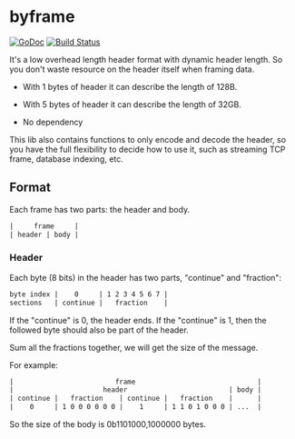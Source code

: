 # byframe

[![GoDoc](https://godoc.org/github.com/ysmood/byframe?status.svg)](http://godoc.org/github.com/ysmood/byframe)
[![Build Status](https://travis-ci.org/ysmood/byframe.svg?branch=master)](https://travis-ci.org/ysmood/byframe)

It's a low overhead length header format with dynamic header length.
So you don't waste resource on the header itself when framing data.

- With 1 bytes of header it can describe the length of 128B.

- With 5 bytes of header it can describe the length of 32GB.

- No dependency

This lib also contains functions to only encode and decode the header,
so you have the full flexibility to decide how to use it,
such as streaming TCP frame, database indexing, etc.

## Format

Each frame has two parts: the header and body.

```txt
|     frame     |
| header | body |
```

### Header

Each byte (8 bits) in the header has two parts, "continue" and "fraction":

```txt
byte index |    0     | 1 2 3 4 5 6 7 |
sections   | continue |   fraction    |
```

If the "continue" is 0, the header ends.
If the "continue" is 1, then the followed byte should also be part of the header.

Sum all the fractions together, we will get the size of the message.

For example:

```txt
|                         frame                              |
|                      header                         | body |
| continue |   fraction    | continue |   fraction    |      |
|    0     | 1 0 0 0 0 0 0 |    1     | 1 1 0 1 0 0 0 | ...  |
```

So the size of the body is 0b1101000,1000000 bytes.
